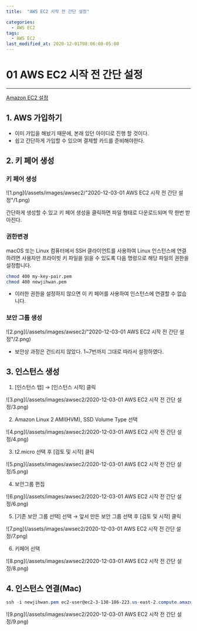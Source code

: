 ```yaml
---
title:  "AWS EC2 시작 전 간단 설정"

categories:
  - AWS EC2
tags:
  - AWS EC2
last_modified_at: 2020-12-01T08:06:00-05:00
---
```

# 01 AWS EC2 시작 전 간단 설정

---

[Amazon EC2 설정](https://docs.aws.amazon.com/ko_kr/AWSEC2/latest/UserGuide/get-set-up-for-amazon-ec2.html#sign-up-for-aws)

## 1. AWS 가입하기

- 이미 가입을 해놨기 때문에, 본래 있던 아이디로 진행 할 것이다.
- 쉽고 간단하게 가입할 수 있으며 결제할 카드를 준비해야한다.

## 2. 키 페어 생성

### 키 페어 생성

![1.png](/assets/images/awsec2/"2020-12-03-01 AWS EC2 시작 전 간단 설정"/1.png)

간단하게 생성할 수 있고 키 페어 생성을 클릭하면 파일 형태로 다운로드되며 딱 한번 받아진다.

### 권한변경

macOS 또는 Linux 컴퓨터에서 SSH 클라이언트를 사용하여 Linux 인스턴스에 연결하려면 사용자만 프라이빗 키 파일을 읽을 수 있도록 다음 명령으로 해당 파일의 권한을 설정합니다.

```bash
chmod 400 my-key-pair.pem
chmod 400 newjihwan.pem
```

- 이러한 권한을 설정하지 않으면 이 키 페어를 사용하여 인스턴스에 연결할 수 없습니다.

### 보안 그룹 생성

![2.png](/assets/images/awsec2/"2020-12-03-01 AWS EC2 시작 전 간단 설정"/2.png)

- 보안상 과정은 건드리지 않았다. 1~7번까지 그대로 따라서 설정하였다.

## 3. 인스턴스 생성

1. [인스턴스 탭] → [인스턴스 시작] 클릭

![3.png](/assets/images/awsec2/2020-12-03-01 AWS EC2 시작 전 간단 설정/3.png)

2. Amazon Linux 2 AMI(HVM), SSD Volume Type 선택

![4.png](/assets/images/awsec2/2020-12-03-01 AWS EC2 시작 전 간단 설정/4.png)

3. t2.micro 선택 후 [검토 및 시작] 클릭

![5.png](/assets/images/awsec2/2020-12-03-01 AWS EC2 시작 전 간단 설정/5.png)

4. 보안그룹 편집

![6.png](/assets/images/awsec2/2020-12-03-01 AWS EC2 시작 전 간단 설정/6.png)

5. [기존 보안 그룹 선택] 선택 → 앞서 만든 보안 그룹 선택 후 [검토 및 시작] 클릭

![7.png](/assets/images/awsec2/2020-12-03-01 AWS EC2 시작 전 간단 설정/7.png)

6. 키페어 선택

![8.png](/assets/images/awsec2/2020-12-03-01 AWS EC2 시작 전 간단 설정/8.png)

## 4. 인스턴스 연결(Mac)

```powershell
ssh -i newjihwan.pem ec2-user@ec2-3-138-186-223.us-east-2.compute.amazonaws.com
```

![9.png](/assets/images/awsec2/2020-12-03-01 AWS EC2 시작 전 간단 설정/9.png)